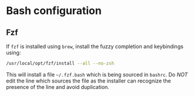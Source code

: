 # Bash configuration

## Fzf

If `fzf` is installed using `brew`, install the fuzzy completion and keybindings using:

```bash
/usr/local/opt/fzf/install --all --no-zsh
```

This will install a file `~/.fzf.bash` which is being sourced in `bashrc`. Do _NOT_ edit the line which sources the file as the installer can recognize the presence of the line and avoid duplication.
